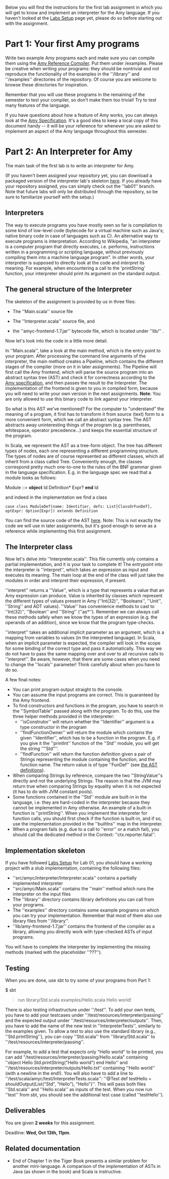 Below you will find the instructions for the first lab assignment in which you will get to know and implement an interpreter for the Amy language. If you haven't looked at the [Labs Setup](https://gitlab.epfl.ch/lara/cs320/-/blob/main/labs/labs_setup.md) page yet, please do so before starting out with the assignment.


# Part 1: Your first Amy programs

Write two example Amy programs each and make sure you can compile them using the [Amy Reference Compiler](https://gitlab.epfl.ch/lara/cs320/-/blob/main/labs/amy_reference_compiler.md). Put them under /examples. Please be creative when writing your programs: they should be nontrivial and not reproduce the functionality of the examples in the ''/library'' and ''/examples'' directories of the repository. Of course you are welcome to browse these directories for inspiration.

Remember that you will use these programs in the remaining of the semester to test your compiler, so don't make them too trivial! Try to test many features of the language.

If you have questions about how a feature of Amy works, you can always look at the [Amy Specification](https://gitlab.epfl.ch/lara/cs320/-/blob/main/labs/amy_specification.md). It's a good idea to keep a local copy of this document handy -- it will be your reference for whenever you are asked to implement an aspect of the Amy language throughout this semester.


# Part 2: An Interpreter for Amy 

The main task of the first lab is to write an interpreter for Amy. 

(If you haven't been assigned your repository yet, you can download a packaged version of the interpreter lab's skeleton [here](https://gitlab.epfl.ch/lara/cs320/-/blob/main/labs/labs01_material/labs01.zip). If you already have your repository assigned, you can simply check out the ''lab01'' branch. Note that future labs will only be distributed through the repository, so be sure to familiarize yourself with the setup.)


## Interpreters 

The way to execute programs you have mostly seen so far is compilation to some kind of low-level code (bytecode for a virtual machine such as Java's; native binary code in case of languages such as C). An alternative way to execute programs is interpretation. According to Wikipedia, "an interpreter is a computer program that directly executes, i.e. performs, instructions written in a programming or scripting language, without previously compiling them into a machine language program". In other words, your interpreter is supposed to directly look at the code and *interpret* its meaning. For example, when encountering a call to the 'printString' function, your interpreter should print its argument on the standard output.

## The general structure of the Interpreter 

The skeleton of the assignment is provided by us in three files:

- The ''Main.scala'' source file

- The ''Interpreter.scala'' source file, and

- the ''amyc-frontend-1.7.jar'' bytecode file, which is located under ''lib/'' .

Now let's look into the code in a little more detail.

In ''Main.scala'', take a look at the main method, which is the entry point to your program. After processing the command line arguments of the interpreter, the main method creates a Pipeline, which contains the different stages of the compiler (more on it in later assignments). The Pipeline will first call the Amy frontend, which will parse the source program into an abstract syntax tree (AST) and check it for correctness according to the [Amy specification](https://gitlab.epfl.ch/lara/cs320/-/blob/main/labs/amy_specification.md), and then passes the result to the Interpreter.
The implementation of the frontend is given to you in compiled form, because you will need to write your own version in the next assignments. **Note**: You are only allowed to use this binary code to link against your interpreter.

So what is this AST we've mentioned? For the computer to "understand" the meaning of a program, it first has to transform it from source (text) form to a more convenient form, which we call an abstract syntax tree. The AST abstracts away uninteresting things of the program (e.g. parentheses, whitespace, operator precedence...) and keeps the essential structure of the program. 

In Scala, we represent the AST as a tree-form object. The tree has different types of nodes, each one representing a different programming structure. The types of nodes are of course represented as different classes, which all inherit from a class called Tree. Conveniently enough, the classes correspond pretty much one-to-one to the rules of the BNF grammar given in the language specification. E.g. in the language spec we read that a module looks as follows:

Module ::= **object** Id Definition* Expr? **end** Id

and indeed in the implementation we find a class 

`case class ModuleDef(name: Identifier, defs: List[ClassOrFunDef], optExpr: Option[Expr]) extends Definition`

You can find the source code of the AST [here](https://gitlab.epfl.ch/lara/cs320/-/blob/main/labs/labs01_material/SymbolicTreeModule.scala).
Note: This is not exactly the code we will use in later assignments, but it's good enough to serve as a reference while implementing this first assignment.


## The Interpreter class

Now let's delve into ''Interpreter.scala''. This file currently only contains a partial implementation, and it is your task to complete it! The entrypoint into the interpreter is ''interpret'', which takes an expression as input and executes its meaning. The main loop at the end of the class will just take the modules in order and interpret their expression, if present.

''interpret'' returns a ''Value'', which is a type that represents a value that an Amy expression can produce. Value is inherited by classes which represent the different types of values present in Amy (''Int(32)'', ''Booleans'', ''Unit'', ''String'' and ADT values). ''Value'' has convenience methods to cast to ''Int(32)'', ''Boolean'' and ''String'' (''as*''). Remember we can always call these methods safely when we know the types of an expression (e.g. the operands of an addition), since we know that the program type-checks.

''interpret'' takes an additional implicit parameter as an argument, which is a mapping from variables to values (in the interpreted language). In Scala, when an implicit parameter is expected, the compiler will look in the scope for some binding of the correct type and pass it automatically. This way we do not have to pass the same mapping over and over to all recursive calls to ''interpret''. Be aware, however, that there are some cases when you need to change the ''locals'' parameter! Think carefully about when you have to do so.

A few final notes:

  * You can print program output straight to the console.
  * You can assume the input programs are correct. This is guaranteed by the Amy frontend. 
  * To find constructors and functions in the program, you have to search in the ''SymbolTable'' passed along with the program. To do this, use the three helper methods provided in the interpreter:
    * ''isConstrutor'' will return whether the ''Identifier'' argument is a type constructor in the program
    * ''findFunctionOwner'' will return the module which contains the given ''Identifier'', which has to be a function in the program. E.g. if you give it the ''printInt'' function of the ''Std'' module, you will get the string ''"Std"''.
    * ''findFunction'' will return the function definition given a pair of Strings representing the module containing the function, and the function name. The return value is of type ''FunDef'' (see [the AST definitions](https://gitlab.epfl.ch/lara/cs320/-/blob/main/labs/labs01_material/SymbolicTreeModule.scala)).
  * When comparing Strings by reference, compare the two ''StringValue''s directly and not the underlying Strings. The reason is that the JVM may return true when comparing Strings by equality when it is not expected (it has to do with JVM constant pools).
  * Some functions contained in the ''Std'' module are built-in in the language, i.e. they are hard-coded in the interpreter because they cannot be implemented in Amy otherwise. An example of a built-in function is ''printString''. When you implement the interpreter for function calls, you should first check if the function is built-in, and if so, use the implementation provided in the ''builtIns'' map in the interpreter.
  * When a program fails (e.g. due to a call to ''error'' or a match fail), you should call the dedicated method in the Context: ''ctx.reporter.fatal''.

## Implementation skeleton 

If you have followed [Labs Setup](https://gitlab.epfl.ch/lara/cs320/-/blob/main/labs/labs_setup.md) for Lab 01, you should have a working project with a stub implementation, containing the following files:

  * ''src/amyc/interpreter/Interpreter.scala'' contains a partially implemented interpreter
  * ''src/amyc/Main.scala'' contains the ''main'' method which runs the interpreter on the input files
  * The ''library'' directory contains library definitions you can call from your programs.
  * The ''examples'' directory contains some example programs on which you can try your implementation. Remember that most of them also use library files from ''/library''.
  * ''lib/amy-frontend-1.7.jar'' contains the frontend of the compiler as a library, allowing you directly work with type-checked ASTs of input programs.

You will have to complete the interpreter by implementing the missing methods (marked with the placeholder ''???'').


## Testing

When you are done, use sbt to try some of your programs from Part 1:

  $ sbt
  > run library/Std.scala examples/Hello.scala
  Hello world!

There is also testing infrastructure under ''/test''. To add your own tests, you have to add your testcases under ''/test/resources/interpreter/passing''
and the expected output under 
''/test/resources/interpreter/outputs''.
Then, you have to add the name of the new test in ''InterpreterTests'', similarly to the examples given.
To allow a test to also use the standard library (e.g., ''Std.printString''), you can copy ''Std.scala'' from ''library/Std.scala'' to ''/test/resources/interpreter/passing''.

For example, to add a test that expects only "Hello world" to be printed, you can add "/test/resources/interpreter/passing/Hello.scala" containing ''object Hello Std.printString("Hello world") end Hello'' and ''/test/resources/interpreter/outputs/Hello.txt'' containing ''Hello world'' (with a newline in the end!). You will also have to add a line to ''/test/scala/amyc/test/InterpreterTests.scala'':  ''@Test def testHello = shouldOutput(List("Std", "Hello"), "Hello")''. This will pass both files ''Std.scala'' and ''Hello.scala'' as inputs of the test. When you now run ''test'' from sbt, you should see the additional test case (called ''testHello'').


## Deliverables
You are given **2 weeks** for this assignment.

Deadline: **Wed, Oct 13th, 11pm**.


## Related documentation 

  * End of Chapter 1 in the Tiger Book presents a similar problem for another mini-language. A comparison of the implementation of ASTs in Java (as shown in the book) and Scala is instructive.

